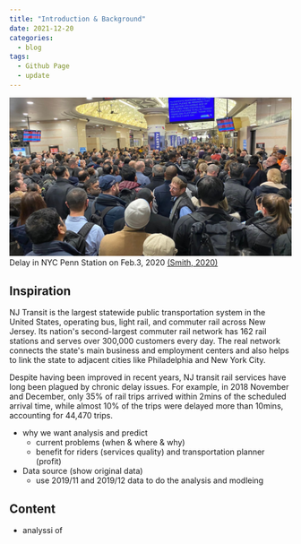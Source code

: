 ```yaml
---
title: "Introduction & Background"
date: 2021-12-20
categories:
  - blog
tags:
  - Github Page
  - update
---
```


![NJ_Transit_Amtrak](https://raw.githubusercontent.com/penelope0318/Amtrak_Train_Delay/master/assets/images/penn-station-delays.jpeg)
Delay in NYC Penn Station on Feb.3, 2020 <a href="https://pix11.com/news/local-news/manhattan/nearly-3-hour-delays-massive-crowds-continue-at-penn-station/">(Smith, 2020)</a>

## Inspiration
NJ Transit is the largest statewide public transportation system in the United States, operating bus, light rail, and commuter rail across New Jersey. Its nation's second-largest commuter rail network has 162 rail stations and serves over 300,000 customers every day. The real network connects the state's main business and employment centers and also helps to link the state to adjacent cities like Philadelphia and New York City. 

Despite having been improved in recent years, NJ transit rail services have long been plagued by chronic delay issues. For example, in 2018 November and December, only 35% of rail trips arrived within 2mins of the scheduled arrival time, while almost 10% of the trips were delayed more than 10mins, accounting for 44,470 trips.
 




- why we want analysis and predict
  - current problems (when & where & why)
  - benefit for riders (services quality) and transportation planner (profit)
- Data source (show original data)
  - use 2019/11 and 2019/12 data to do the analysis and modleing 

## Content
- analyssi of 
  

